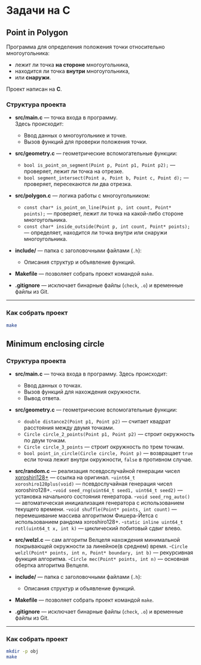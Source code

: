 # Задачи на С

## Point in Polygon

Программа для определения положения точки относительно многоугольника:
- лежит ли точка **на стороне** многоугольника,
- находится ли точка **внутри** многоугольника,
- или **снаружи**.

Проект написан на **C**.

### Структура проекта

- **src/main.c** — точка входа в программу.  
  Здесь происходит:
  - Ввод данных о многоугольнике и точке.
  - Вызов функций для проверки положения точки.

- **src/geometry.c** — геометрические вспомогательные функции:
  - `bool is_point_on_segment(Point p, Point p1, Point p2);` — проверяет, лежит ли точка на отрезке.
  - `bool segment_intersect(Point a, Point b, Point c, Point d);` — проверяет, пересекаются ли два отрезка.

- **src/polygon.c** — логика работы с многоугольником:
  - `const char* is_point_on_line(Point p, int count, Point* points);` — проверяет, лежит ли точка на какой-либо стороне многоугольника.
  - `const char* inside_outside(Point p, int count, Point* points);` — определяет, находится ли точка внутри или снаружи многоугольника.

- **include/** — папка с заголовочными файлами (`.h`):
  - Описания структур и объявление функций.

- **Makefile** — позволяет собрать проект командой `make`.
- **.gitignore** — исключает бинарные файлы (`check`, `.o`) и временные файлы из Git.

---

### Как собрать проект

```bash
make
```

## Minimum enclosing circle

### Структура проекта

- **src/main.c** — точка входа в программу.
  Здесь происходит:
  - Ввод данных о точках.
  - Вызов функций для нахождения окружности.
  - Вывод ответа.

- **src/geometry.c** — геометрические вспомогательные функции:
   - `double distance2(Point p1, Point p2)` — считает квадрат расстояния между двумя точками.
   - `Circle circle_2_points(Point p1, Point p2)` — строит окружность по двум точкам.
   - `Circle circle_3_points` — строит окружность по трем точкам.
   - `bool point_in_circle(Circle circle, Point p)` — возвращает `true` если точка лежит внутри окружности, `false` в противном случае.

- **src/random.c** — реализация псевдослучайной генерации чисел [xoroshiri128+](http://prng.di.unimi.it/xoroshiro128plus.c) — ссылка на оригинал.
   -`uint64_t xoroshiro128plus(void)` — псевдослучайная генерация чисел xoroshiro128+.
   -`void seed_rng(uint64_t seed1, uint64_t seed2)` — установка начального состояния генератора.
   -`void seed_rng_auto()` — автоматическая инициализация генератора с использованием текущего времени.
   -`void shuffle(Point* points, int count)` — перемешивание массива алгоритмом Фишера-Йетса с использованием рандома xoroshiro128+.
   -`static inline uint64_t rotl(uint64_t x, int k)` — циклический побитовый сдвиг влево.

- **src/welzl.c** — сам алгоритм Велцеля нахождения минимальной покрывающей окружности за линейное(в среднем) время.
   -`Circle welzl(Point* points, int n, Point* boundary, int b)` — рекурсивная функция алгоритма.
   -`Circle mec(Point* points, int n)` — основная обертка алгоритма Велцеля.

- **include/** — папка с заголовочными файлами (`.h`):
  - Описания структур и объявление функций.

- **Makefile** — позволяет собрать проект командой `make`.
- **.gitignore** — исключает бинарные файлы (`check`, `.o`) и временные файлы из Git.

---

### Как собрать проект

```bash
mkdir -p obj
make
```

